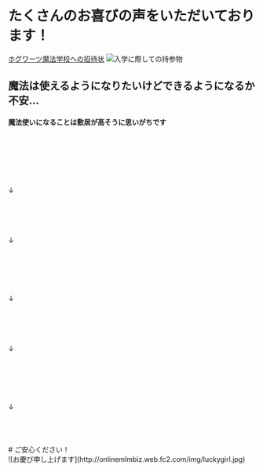 
# たくさんのお喜びの声をいただいております！ 
[ホグワーツ魔法学校への招待状](https://16-2505-083-3.github.io/enpitHP/)
![入学に際しての持参物](https://publicdomainq.net/images/201609/19s/publicdomainq-0000782dcf.jpgこんにちは)

## 魔法は使えるようになりたいけどできるようになるか不安...
#### 魔法使いになることは敷居が高そうに思いがちです
<br>
<br>
<br>
<br>
<br>
<br>
↓
<br>
<br>
<br>
<br>
<br>
<br>
↓
<br>
<br>
<br>
<br>
<br>
<br>
<br>
↓
<br>
<br>
<br>
<br>
<br>
<br>
↓
<br>
<br>
<br>
<br>
<br>
<br>
<br>
↓
<br>
<br>
<br>
<br>
<br>
# ご安心ください！
<br>
![お慶び申し上げます](http://onlinemlmbiz.web.fc2.com/img/luckygirl.jpg)
